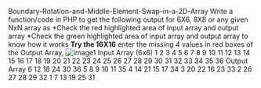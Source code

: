 Boundary-Rotation-and-Middle-Element-Swap-in-a-2D-Array
Write a function/code in PHP to get the following output for 6X6, 8X8  or any given NxN array as
*Check the red highlighted area of input array and output array
*Check the green highlighted area of input array and output array to know how it works
<b>Try the 16X16</b>
enter the missing 4 values in red boxes of the Output Array, 
![image1](images/image1.jpeg)
Input Array (6x6)
1	2	3	4	5	6
7	8	9	10	11	12
13	14	15	16	17	18
19	20	21	22	23	24
25	26	27	28	29	30
31	32	33	34	35	36
Output Array
6	12	18	24	30	36
5	8	9	10	11	35
4	14	21	15	17	34
3	20	22	16	23	33
2	26	27	28	29	32
1	7	13	19	25	31
